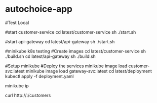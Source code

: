 # autochoice-app

#Test Local

#start customer-service
cd latest/customer-service
sh ./start.sh

#start api-gateway
cd latest/api-gateway
sh ./start.sh

#minikube k8s testing
#Create images
cd latest/customer-service
sh ./build.sh
cd latest/api-gateway
sh ./build.sh

#Setup minikube
#Deploy the services
minikube image load customer-svc:latest
minikube image load gateway-svc:latest
cd latest/deployment
kubectl apply -f deployment.yaml

minikube ip

curl http://<minikube ip>:<port-defined-in-the-deployement-file>/customers
